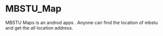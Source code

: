 # MBSTU_Map
MBSTU Maps is an androd apps . Anyone can find the location of mbstu and get the all location address.

